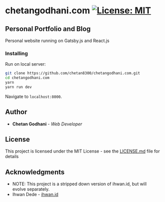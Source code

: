 # chetangodhani.com [![License: MIT](https://img.shields.io/badge/License-MIT-blue.svg)](https://opensource.org/licenses/MIT)

## Personal Portfolio and Blog

Personal website running on Gatsby.js and React.js

### Installing

Run on local server:

```bash
git clone https://github.com/chetan8300/chetangodhani.com.git
cd chetangodhani.com
yarn
yarn run dev
```

Navigate to `localhost:8000`.

## Author

* **Chetan Godhani** - *Web Developer*
<!-- [![Chetan Godhani - Github](https://cdn4.iconfinder.com/data/icons/iconsimple-logotypes/512/github-24.png "Github")](https://github.com/chetan8300/chetangodhani.com) -->

## License

This project is licensed under the MIT License - see the [LICENSE.md](LICENSE.md) file for details

## Acknowledgments

- NOTE: This project is a stripped down version of ihwan.id, but will evolve separately.
- Ihwan Dede - [ihwan.id](https://github.com/ihwanid/ihwan.id)